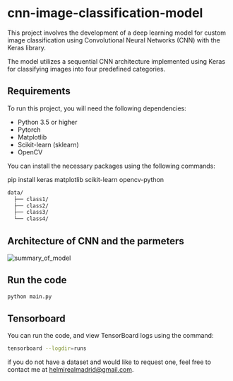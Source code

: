 # cnn-image-classification-model

This project involves the development of a deep learning model for custom image classification using Convolutional Neural Networks (CNN) with the Keras library.

The model utilizes a sequential CNN architecture implemented using Keras for classifying images into four predefined categories.

## Requirements

To run this project, you will need the following dependencies:

- Python 3.5 or higher
- Pytorch
- Matplotlib
- Scikit-learn (sklearn)
- OpenCV

You can install the necessary packages using the following commands:

pip install keras matplotlib scikit-learn opencv-python
```bash
data/
  ├── class1/
  ├── class2/
  ├── class3/
  └── class4/
```
## Architecture of CNN and the parmeters 
![summary_of_model](https://user-images.githubusercontent.com/40611217/50387867-0a457380-0707-11e9-9ec3-ba00c0ef2585.JPG)
## Run the code
```bash
python main.py
```

## Tensorboard 
You can run the code, and view TensorBoard logs using the command:
```bash
tensorboard --logdir=runs
```

if you do not have a dataset and would like to request one, feel free to contact me at helmirealmadrid@gmail.com.

